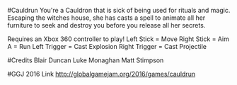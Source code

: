 #Cauldrun
You're a Cauldron that is sick of being used for rituals and magic. Escaping the witches house, she has casts a spell to animate all her furniture to seek and destroy you before you release all her secrets.

Requires an Xbox 360 controller to play!
Left Stick = Move
Right Stick = Aim
A = Run
Left Trigger = Cast Explosion
Right Trigger = Cast Projectile

#Credits
Blair Duncan
Luke Monaghan
Matt Stimpson

#GGJ 2016 Link
http://globalgamejam.org/2016/games/cauldrun